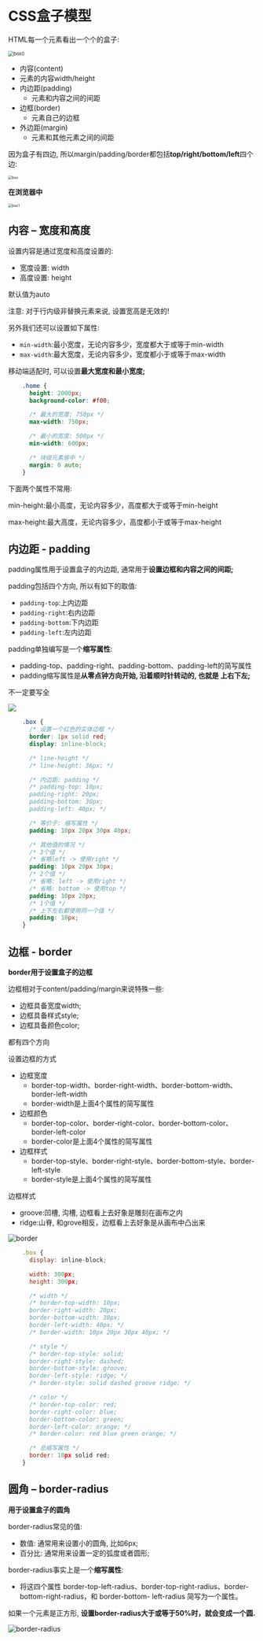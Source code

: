 # CSS盒子模型



HTML每一个元素看出一个个的盒子:

<img src="/Users/wsp/Documents/Front-End/Code/Learn_HTML_CSS/img/box0.png" alt="box0" style="zoom:67%;" />

-  内容(content)
  - 元素的内容width/height
- 内边距(padding)
  - 元素和内容之间的间距
- 边框(border)
  - 元素自己的边框
- 外边距(margin)
  - 元素和其他元素之间的间距

因为盒子有四边, 所以margin/padding/border都包括**top/right/bottom/left**四个边:

<img src="/Users/wsp/Documents/Front-End/Code/Learn_HTML_CSS/img/box.png" alt="box" style="zoom: 50%;" />

**在浏览器中**

<img src="/Users/wsp/Documents/Front-End/Code/Learn_HTML_CSS/img/box1.png" alt="box1" style="zoom: 50%;" />



## 内容 – 宽度和高度

 设置内容是通过宽度和高度设置的:

- 宽度设置: width
- 高度设置: height

默认值为auto

注意: 对于行内级非替换元素来说, 设置宽高是无效的!

另外我们还可以设置如下属性:

- `min-width`:最小宽度，无论内容多少，宽度都大于或等于min-width
- `max-width`:最大宽度，无论内容多少，宽度都小于或等于max-width 

移动端适配时, 可以设置**最大宽度和最小宽度;**

```css
    .home {
      height: 2000px;
      background-color: #f00;

      /* 最大的宽度: 750px */
      max-width: 750px;

      /* 最小的宽度: 500px */
      min-width: 600px;

      /* 块级元素居中 */
      margin: 0 auto;
    }
```

下面两个属性不常用:

min-height:最小高度，无论内容多少，高度都大于或等于min-height

max-height:最大高度，无论内容多少，高度都小于或等于max-height



## 内边距 - padding



 padding属性用于设置盒子的内边距, 通常用于**设置边框和内容之间的间距;**

padding包括四个方向, 所以有如下的取值: 

- `padding-top`:上内边距
- `padding-right`:右内边距
- `padding-bottom`:下内边距
- `padding-left`:左内边距

padding单独编写是一个**缩写属性**:

- padding-top、padding-right、padding-bottom、padding-left的简写属性
- padding缩写属性是**从零点钟方向开始, 沿着顺时针转动的, 也就是 上右下左;**

不一定要写全

![](/Users/wsp/Documents/Front-End/Code/Learn_HTML_CSS/img/padding.png)

```css
    .box {
      /* 设置一个红色的实体边框 */
      border: 1px solid red;
      display: inline-block;

      /* line-height */
      /* line-height: 36px; */

      /* 内边距: padding */
      /* padding-top: 10px;
      padding-right: 20px;
      padding-bottom: 30px;
      padding-left: 40px; */

      /* 等价于: 缩写属性 */
      padding: 10px 20px 30px 40px;

      /* 其他值的情况 */
      /* 3个值 */
      /* 省略left -> 使用right */
      padding: 10px 20px 30px;
      /* 2个值 */
      /* 省略: left -> 使用right */
      /* 省略: bottom -> 使用top */
      padding: 10px 20px;
      /* 1个值 */
      /* 上下左右都使用同一个值 */
      padding: 10px;
    }
```



## 边框 - border

**border用于设置盒子的边框**

边框相对于content/padding/margin来说特殊一些:

- 边框具备宽度width;
- 边框具备样式style;
- 边框具备颜色color;

都有四个方向

设置边框的方式

- 边框宽度
  - border-top-width、border-right-width、border-bottom-width、border-left-width
  - border-width是上面4个属性的简写属性
- 边框颜色
  - border-top-color、border-right-color、border-bottom-color、border-left-color
  -  border-color是上面4个属性的简写属性
- 边框样式
  - border-top-style、border-right-style、border-bottom-style、border-left-style
  - border-style是上面4个属性的简写属性

边框样式

- groove:凹槽, 沟槽, 边框看上去好象是雕刻在画布之内
- ridge:山脊, 和grove相反，边框看上去好象是从画布中凸出来

![border](/Users/wsp/Documents/Front-End/Code/Learn_HTML_CSS/img/border.png)

```js
    .box {
      display: inline-block;

      width: 300px;
      height: 300px;

      /* width */
      /* border-top-width: 10px;
      border-right-width: 20px;
      border-bottom-width: 30px;
      border-left-width: 40px; */
      /* border-width: 10px 20px 30px 40px; */

      /* style */
      /* border-top-style: solid;
      border-right-style: dashed;
      border-bottom-style: groove;
      border-left-style: ridge; */
      /* border-style: solid dashed groove ridge; */

      /* color */
      /* border-top-color: red;
      border-right-color: blue;
      border-bottom-color: green;
      border-left-color: orange; */
      /* border-color: red blue green orange; */

      /* 总缩写属性 */
      border: 10px solid red;
    }
```





## 圆角 – border-radius

**用于设置盒子的圆角**

 border-radius常见的值:

- 数值: 通常用来设置小的圆角, 比如6px;
- 百分比: 通常用来设置一定的弧度或者圆形;

border-radius事实上是一个**缩写属性**:

- 将这四个属性 border-top-left-radius、border-top-right-radius、border-bottom-right-radius，和 border-bottom- left-radius 简写为一个属性。

如果一个元素是正方形, **设置border-radius大于或等于50%时，就会变成一个圆.**

![border-radius](/Users/wsp/Documents/Front-End/Code/Learn_HTML_CSS/img/border-radius.png)
